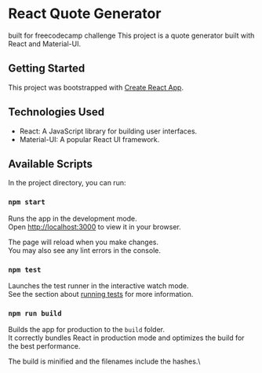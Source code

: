 # React Quote Generator
built for freecodecamp challenge
This project is a quote generator built with React and Material-UI.

## Getting Started

This project was bootstrapped with [Create React App](https://github.com/facebook/create-react-app).

## Technologies Used

- React: A JavaScript library for building user interfaces.
- Material-UI: A popular React UI framework.

## Available Scripts

In the project directory, you can run:

### `npm start`

Runs the app in the development mode.\
Open [http://localhost:3000](http://localhost:3000) to view it in your browser.

The page will reload when you make changes.\
You may also see any lint errors in the console.

### `npm test`

Launches the test runner in the interactive watch mode.\
See the section about [running tests](https://facebook.github.io/create-react-app/docs/running-tests) for more information.

### `npm run build`

Builds the app for production to the `build` folder.\
It correctly bundles React in production mode and optimizes the build for the best performance.

The build is minified and the filenames include the hashes.\